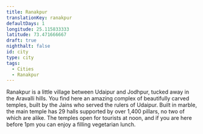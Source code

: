 ```yaml
---
title: Ranakpur
translationKey: ranakpur
defaultDays: 1
longitude: 25.115833333
latitude: 73.471666667
draft: true
nighthalt: false
id: city
type: city
tags:
  - Cities
  - Ranakpur
---
```

Ranakpur is a little village between Udaipur and Jodhpur, tucked away in the Aravalli hills. You find here an amazing complex of beautifully carved temples, built by the Jains who served the rulers of Udaipur. Built in marble, the main temple has 29 halls supported by over 1,400 pillars, no two of which are alike. The temples open for tourists at noon, and if you are here before 1pm you can enjoy a filling vegetarian lunch. 